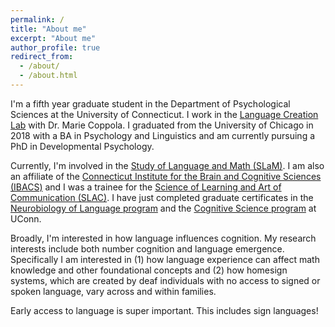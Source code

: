 ```yaml
---
permalink: /
title: "About me"
excerpt: "About me"
author_profile: true
redirect_from: 
  - /about/
  - /about.html
---
```


I'm a fifth year graduate student in the Department of Psychological Sciences at the University of Connecticut. I work in the [Language Creation Lab](https://languagecreationlab.uconn.edu/) with Dr. Marie Coppola. I graduated from the University of Chicago in 2018 with a BA in Psychology and Linguistics and am currently pursuing a PhD in Developmental Psychology. 

Currently, I'm involved in the [Study of Language and Math (SLaM)](https://slam.uconn.edu/). I am also an affiliate of the [Connecticut Institute for the Brain and Cognitive Sciences (IBACS)](https://ibacs.uconn.edu/) and I was a trainee for the [Science of Learning and Art of Communication (SLAC)](http://slac.uconn.edu/). I have just completed graduate certificates in the [Neurobiology of Language program](https://nbl.cogsci.uconn.edu/) and the [Cognitive Science program](https://cogsci.uconn.edu/) at UConn.

Broadly, I'm interested in how language influences cognition. My research interests include both number cognition and language emergence. Specifically I am interested in (1) how language experience can affect math knowledge and other foundational concepts and (2) how homesign systems, which are created by deaf individuals with no access to signed or spoken language, vary across and within families.

Early access to language is super important. This includes sign languages!
